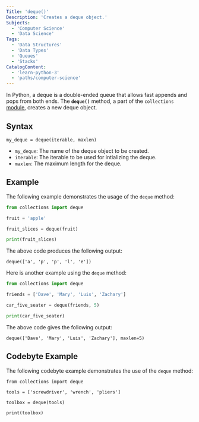```yaml
---
Title: 'deque()'
Description: 'Creates a deque object.'
Subjects:
  - 'Computer Science'
  - 'Data Science'
Tags:
  - 'Data Structures'
  - 'Data Types'
  - 'Queues'
  - 'Stacks'
CatalogContent:
  - 'learn-python-3'
  - 'paths/computer-science'
---
```


In Python, a deque is a double-ended queue that allows fast appends and pops from both ends. The **`deque()`** method, a part of the `collections` [module](https://www.codecademy.com/resources/docs/python/modules), creates a new deque object.

## Syntax

```pseudo
my_deque = deque(iterable, maxlen)
```

- `my_deque`: The name of the deque object to be created.
- `iterable`: The iterable to be used for intializing the deque.
- `maxlen`: The maximum length for the deque.

## Example

The following example demonstrates the usage of the `deque` method:

```py
from collections import deque

fruit = 'apple'

fruit_slices = deque(fruit)

print(fruit_slices)
```

The above code produces the following output:

```shell
deque(['a', 'p', 'p', 'l', 'e'])
```

Here is another example using the `deque` method:

```py
from collections import deque

friends = ['Dave', 'Mary', 'Luis', 'Zachary']

car_five_seater = deque(friends, 5)

print(car_five_seater)
```

The above code gives the following output:

```shell
deque(['Dave', 'Mary', 'Luis', 'Zachary'], maxlen=5)
```

## Codebyte Example

The following codebyte example demonstrates the use of the `deque` method:

```codebyte/python
from collections import deque

tools = ['screwdriver', 'wrench', 'pliers']

toolbox = deque(tools)

print(toolbox)
```
